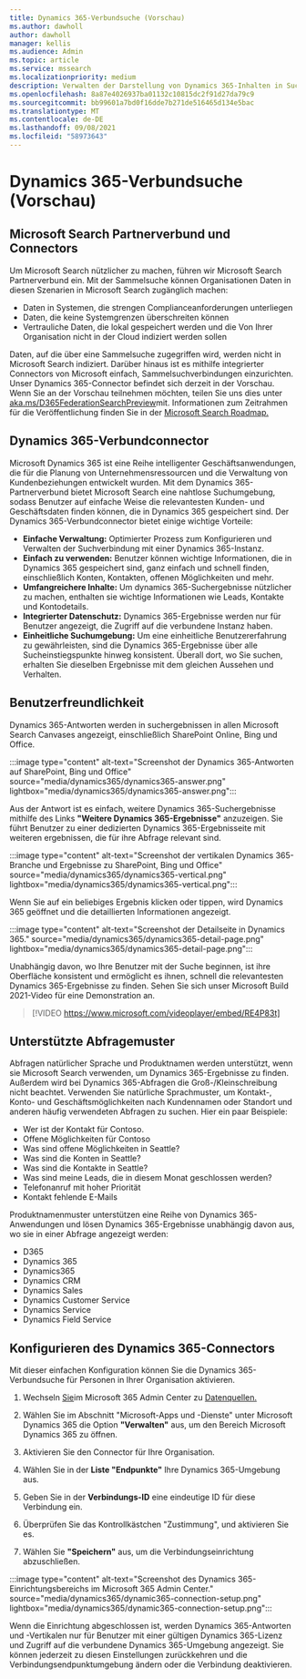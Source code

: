 ```yaml
---
title: Dynamics 365-Verbundsuche (Vorschau)
ms.author: dawholl
author: dawholl
manager: kellis
ms.audience: Admin
ms.topic: article
ms.service: mssearch
ms.localizationpriority: medium
description: Verwalten der Darstellung von Dynamics 365-Inhalten in Suchergebnissen
ms.openlocfilehash: 8a87e4026937ba01132c10815dc2f91d27da79c9
ms.sourcegitcommit: bb99601a7bd0f16dde7b271de516465d134e5bac
ms.translationtype: MT
ms.contentlocale: de-DE
ms.lasthandoff: 09/08/2021
ms.locfileid: "58973643"
---
```

# <a name="dynamics-365-federation-search-preview"></a>Dynamics 365-Verbundsuche (Vorschau)

## <a name="microsoft-search-federation-and-connectors"></a>Microsoft Search Partnerverbund und Connectors

Um Microsoft Search nützlicher zu machen, führen wir Microsoft Search Partnerverbund ein. Mit der Sammelsuche können Organisationen Daten in diesen Szenarien in Microsoft Search zugänglich machen:

* Daten in Systemen, die strengen Complianceanforderungen unterliegen
* Daten, die keine Systemgrenzen überschreiten können
* Vertrauliche Daten, die lokal gespeichert werden und die Von Ihrer Organisation nicht in der Cloud indiziert werden sollen

Daten, auf die über eine Sammelsuche zugegriffen wird, werden nicht in Microsoft Search indiziert. Darüber hinaus ist es mithilfe integrierter Connectors von Microsoft einfach, Sammelsuchverbindungen einzurichten. Unser Dynamics 365-Connector befindet sich derzeit in der Vorschau. Wenn Sie an der Vorschau teilnehmen möchten, teilen Sie uns dies unter [aka.ms/D365FederationSearchPreview](https://aka.ms/D365FederationSearchPreview)mit. Informationen zum Zeitrahmen für die Veröffentlichung finden Sie in der [Microsoft Search Roadmap.](https://www.microsoft.com/microsoft-365/roadmap?filters=Microsoft%20Search)

## <a name="dynamics-365-federation-connector"></a>Dynamics 365-Verbundconnector

Microsoft Dynamics 365 ist eine Reihe intelligenter Geschäftsanwendungen, die für die Planung von Unternehmensressourcen und die Verwaltung von Kundenbeziehungen entwickelt wurden. Mit dem Dynamics 365-Partnerverbund bietet Microsoft Search eine nahtlose Suchumgebung, sodass Benutzer auf einfache Weise die relevantesten Kunden- und Geschäftsdaten finden können, die in Dynamics 365 gespeichert sind. Der Dynamics 365-Verbundconnector bietet einige wichtige Vorteile:

* **Einfache Verwaltung:** Optimierter Prozess zum Konfigurieren und Verwalten der Suchverbindung mit einer Dynamics 365-Instanz.
* **Einfach zu verwenden:** Benutzer können wichtige Informationen, die in Dynamics 365 gespeichert sind, ganz einfach und schnell finden, einschließlich Konten, Kontakten, offenen Möglichkeiten und mehr.
* **Umfangreichere Inhalte:** Um dynamics 365-Suchergebnisse nützlicher zu machen, enthalten sie wichtige Informationen wie Leads, Kontakte und Kontodetails.
* **Integrierter Datenschutz:** Dynamics 365-Ergebnisse werden nur für Benutzer angezeigt, die Zugriff auf die verbundene Instanz haben.
* **Einheitliche Suchumgebung:** Um eine einheitliche Benutzererfahrung zu gewährleisten, sind die Dynamics 365-Ergebnisse über alle Sucheinstiegspunkte hinweg konsistent. Überall dort, wo Sie suchen, erhalten Sie dieselben Ergebnisse mit dem gleichen Aussehen und Verhalten.

## <a name="what-users-experience"></a>Benutzerfreundlichkeit

Dynamics 365-Antworten werden in suchergebnissen in allen Microsoft Search Canvases angezeigt, einschließlich SharePoint Online, Bing und Office.

:::image type="content" alt-text="Screenshot der Dynamics 365-Antworten auf SharePoint, Bing und Office" source="media/dynamics365/dynamics365-answer.png" lightbox="media/dynamics365/dynamics365-answer.png":::

Aus der Antwort ist es einfach, weitere Dynamics 365-Suchergebnisse mithilfe des Links **"Weitere Dynamics 365-Ergebnisse"** anzuzeigen. Sie führt Benutzer zu einer dedizierten Dynamics 365-Ergebnisseite mit weiteren ergebnissen, die für ihre Abfrage relevant sind.

:::image type="content" alt-text="Screenshot der vertikalen Dynamics 365-Branche und Ergebnisse zu SharePoint, Bing und Office" source="media/dynamics365/dynamics365-vertical.png" lightbox="media/dynamics365/dynamics365-vertical.png":::

Wenn Sie auf ein beliebiges Ergebnis klicken oder tippen, wird Dynamics 365 geöffnet und die detaillierten Informationen angezeigt.

:::image type="content" alt-text="Screenshot der Detailseite in Dynamics 365." source="media/dynamics365/dynamics365-detail-page.png" lightbox="media/dynamics365/dynamics365-detail-page.png":::

Unabhängig davon, wo Ihre Benutzer mit der Suche beginnen, ist ihre Oberfläche konsistent und ermöglicht es ihnen, schnell die relevantesten Dynamics 365-Ergebnisse zu finden. Sehen Sie sich unser Microsoft Build 2021-Video für eine Demonstration an.

> [!VIDEO https://www.microsoft.com/videoplayer/embed/RE4P83t]

## <a name="supported-query-patterns"></a>Unterstützte Abfragemuster

Abfragen natürlicher Sprache und Produktnamen werden unterstützt, wenn sie Microsoft Search verwenden, um Dynamics 365-Ergebnisse zu finden. Außerdem wird bei Dynamics 365-Abfragen die Groß-/Kleinschreibung nicht beachtet. Verwenden Sie natürliche Sprachmuster, um Kontakt-, Konto- und Geschäftsmöglichkeiten nach Kundennamen oder Standort und anderen häufig verwendeten Abfragen zu suchen. Hier ein paar Beispiele:

* Wer ist der Kontakt für Contoso.
* Offene Möglichkeiten für Contoso
* Was sind offene Möglichkeiten in Seattle?
* Was sind die Konten in Seattle?
* Was sind die Kontakte in Seattle?
* Was sind meine Leads, die in diesem Monat geschlossen werden?
* Telefonanruf mit hoher Priorität
* Kontakt fehlende E-Mails

Produktnamenmuster unterstützen eine Reihe von Dynamics 365-Anwendungen und lösen Dynamics 365-Ergebnisse unabhängig davon aus, wo sie in einer Abfrage angezeigt werden:

* D365
* Dynamics 365
* Dynamics365
* Dynamics CRM
* Dynamics Sales
* Dynamics Customer Service
* Dynamics Service
* Dynamics Field Service

## <a name="configure-the-dynamics-365-connector"></a>Konfigurieren des Dynamics 365-Connectors

Mit dieser einfachen Konfiguration können Sie die Dynamics 365-Verbundsuche für Personen in Ihrer Organisation aktivieren.

1. Wechseln [Sie](https://admin.microsoft.com)im Microsoft 365 Admin Center zu [Datenquellen.](https://admin.microsoft.com/Adminportal/Home#/MicrosoftSearch/connectors)

2. Wählen Sie im Abschnitt "Microsoft-Apps und -Dienste" unter Microsoft Dynamics 365 die Option **"Verwalten"** aus, um den Bereich Microsoft Dynamics 365 zu öffnen.

3. Aktivieren Sie den Connector für Ihre Organisation.

4. Wählen Sie in der **Liste "Endpunkte"** Ihre Dynamics 365-Umgebung aus.

5. Geben Sie in der **Verbindungs-ID** eine eindeutige ID für diese Verbindung ein.

6. Überprüfen Sie das Kontrollkästchen "Zustimmung", und aktivieren Sie es.

7. Wählen Sie **"Speichern"** aus, um die Verbindungseinrichtung abzuschließen.

:::image type="content" alt-text="Screenshot des Dynamics 365-Einrichtungsbereichs im Microsoft 365 Admin Center." source="media/dynamics365/dynamic365-connection-setup.png" lightbox="media/dynamics365/dynamic365-connection-setup.png":::

Wenn die Einrichtung abgeschlossen ist, werden Dynamics 365-Antworten und -Vertikalen nur für Benutzer mit einer gültigen Dynamics 365-Lizenz und Zugriff auf die verbundene Dynamics 365-Umgebung angezeigt. Sie können jederzeit zu diesen Einstellungen zurückkehren und die Verbindungsendpunktumgebung ändern oder die Verbindung deaktivieren.
